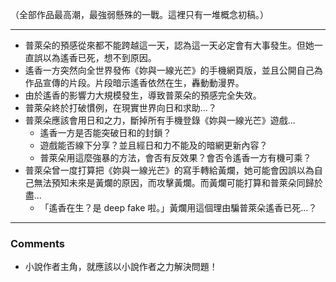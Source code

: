（全部作品最高潮，最強弱懸殊的一戰。這裡只有一堆概念初稿。）

---

- 普萊朵的預感從來都不能跨越這一天，認為這一天必定會有大事發生。但她一直誤以為遙香已死，想不到原因。
- 遙香一方突然向全世界發佈《妳與一線光芒》的手機網頁版，並且公開自己為作品宣傳的片段。片段暗示遙香依然在生，轟動動漫界。
- 由於遙香的影響力大規模發生，導致普萊朵的預感完全失效。
- 普萊朵終於打破慣例，在現實世界向日和求助...？
- 普萊朵應該會用日和之力，斷掉所有手機登錄《妳與一線光芒》遊戲...
	- 遙香一方是否能突破日和的封鎖？
	- 遊戲能否線下分享？並且經日和力不能及的暗網更新內容？
	- 普萊朵用這麼強暴的方法，會否有反效果？會否令遙香一方有機可乘？
- 普萊朵曾一度打算把《妳與一線光芒》的寫手轉給黃爛，她可能會因誤以為自己無法預知未來是黃爛的原因，而攻擊黃爛。而黃爛可能打算和普萊朵同歸於盡...
	- 「遙香在生？是 deep fake 啦。」黃爛用這個理由騙普萊朵遙香已死...？

---

### Comments

- 小說作者主角，就應該以小說作者之力解決問題！
